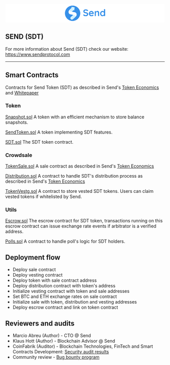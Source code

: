 ![alt text](https://github.com/SendProtocol/sdt-contracts/blob/master/870x120.png)


## SEND (SDT)

For more information about Send (SDT) check our website: https://www.sendprotocol.com

---------------------------------

## Smart Contracts

Contracts for Send Token (SDT) as described in Send's [Token Economics](https://www.sendprotocol.com/documents/economics.pdf) and [Whitepaper](https://www.sendprotocol.com/documents/whitepaper.pdf)

### Token 
[Snapshot.sol](contracts/SnapshotToken.sol) A token with an efficient mechanism to store balance snapshots.

[SendToken.sol](contracts/SendToken.sol) A token implementing SDT features.

[SDT.sol](contracts/SDT.sol) The SDT token contract.

### Crowdsale

[TokenSale.sol](contracts/TokenSale.sol) A sale contract as described in Send's [Token Economics](https://www.sendprotocol.com/documents/economics.pdf) 

[Distribution.sol](contracts/Distribution.sol) A contract to handle SDT's distribution process as described in Send's [Token Economics](https://www.sendprotocol.com/documents/economics.pdf) 

[TokenVestg.sol](contracts/TokenVesting.sol) A contract to store vested SDT tokens. Users can claim vested tokens if whitelisted by Send.

### Utils
[Escrow.sol](contracts/Escrow.sol) The escrow contract for SDT token, transactions running on this escrow contract can issue exchange rate events if arbitrator is a verified address.

[Polls.sol](contracts/Polls.sol) A contract to handle poll's logic for SDT holders.

## Deployment flow
- Deploy sale contract
- Deploy vesting contract
- Deploy token with sale contract address
- Deploy distribution contract with token's address
- Initialize vesting contract with token and sale addresses
- Set BTC and ETH exchange rates on sale contract
- Initialize sale with token, distribution and vesting addresses
- Deploy escrow contract and link on token contract

## Reviewers and audits
- Marcio Abreu (Author) - CTO @ Send
- Klaus Hott (Author) - Blockchain Advisor @ Send
- CoinFabrik (Auditor) - Blockchain Technologies, FinTech and Smart Contracts Development: [Security audit results](https://blog.coinfabrik.com/security-audit-send-sdt-token-sale-ico-smart-contract/)
- Community review - [Bug bounty program](https://medium.com/sendprotocol/send-sdt-bug-bounty-report-3cfde316f0b7)
